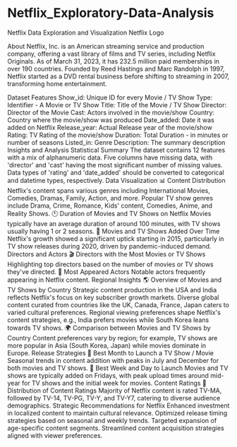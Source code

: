 # Netflix_Exploratory-Data-Analysis
Netflix Data Exploration and Visualization
Netflix Logo

About
Netflix, Inc. is an American streaming service and production company, offering a vast library of films and TV series, including Netflix Originals. As of March 31, 2023, it has 232.5 million paid memberships in over 190 countries. Founded by Reed Hastings and Marc Randolph in 1997, Netflix started as a DVD rental business before shifting to streaming in 2007, transforming home entertainment.

Dataset Features
Show_id: Unique ID for every Movie / TV Show
Type: Identifier - A Movie or TV Show
Title: Title of the Movie / TV Show
Director: Director of the Movie
Cast: Actors involved in the movie/show
Country: Country where the movie/show was produced
Date_added: Date it was added on Netflix
Release_year: Actual Release year of the movie/show
Rating: TV Rating of the movie/show
Duration: Total Duration - in minutes or number of seasons
Listed_in: Genre
Description: The summary description
Insights and Analysis
Statistical Summary
The dataset contains 12 features with a mix of alphanumeric data.
Five columns have missing data, with 'director' and 'cast' having the most significant number of missing values.
Data types of 'rating' and 'date_added' should be converted to categorical and datetime types, respectively.
Data Visualization
📊 Content Distribution
Netflix's content spans various genres including International Movies, Comedies, Dramas, Family, Action, and more.
Popular TV show genres include Drama, Crime, Romance, Kids' content, Comedies, Anime, and Reality Shows.
🕚 Duration of Movies and TV Shows on Netflix
Movies typically have an average duration of around 100 minutes, with TV shows usually having 1 or 2 seasons.
📅 Movies and TV Shows Added Over Time
Netflix's growth showed a significant uptick starting in 2015, particularly in TV show releases during 2020, driven by pandemic-induced demand.
Directors and Actors
🎬 Directors with the Most Movies or TV Shows
Highlighting top directors based on the number of movies or TV shows they've directed.
🕺 Most Appeared Actors
Notable actors frequently appearing in Netflix content.
Regional Insights
🌎 Overview of Movies and TV Shows by Country
Strategic content production in the USA and India reflects Netflix's focus on key subscriber growth markets.
Diverse global content curated from countries like the UK, Canada, France, Japan caters to varied cultural preferences.
Regional viewing preferences shape Netflix's content strategies, e.g., India prefers movies while South Korea leans towards TV shows.
🌍 Comparison between Movies and TV Shows by Country
Content preferences vary by region; for example, TV shows are more popular in Asia (South Korea, Japan) while movies dominate in Europe.
Release Strategies
📅 Best Month to Launch a TV Show / Movie
Seasonal trends in content addition with peaks in July and December for both movies and TV shows.
📆 Best Week and Day to Launch
Movies and TV shows are typically added on Fridays, with peak upload times around mid-year for TV shows and the initial week for movies.
Content Ratings
🍿 Distribution of Content Ratings
Majority of Netflix content is rated TV-MA, followed by TV-14, TV-PG, TV-Y, and TV-Y7, catering to diverse audience demographics.
Strategic Recommendations for Netflix
Enhanced investment in localized content to maintain cultural relevance.
Optimized release timing strategies based on seasonal and weekly trends.
Targeted expansion of age-specific content segments.
Streamlined content acquisition strategies aligned with viewer preferences.

